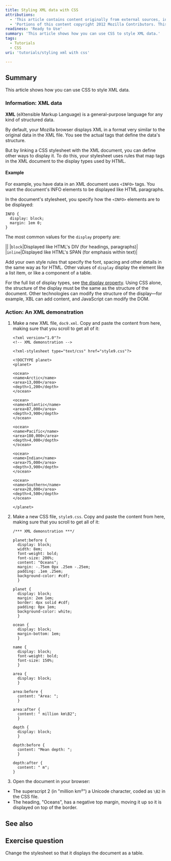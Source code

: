 ```yaml
---
title: Styling XML data with CSS
attributions:
  - 'This article contains content originally from external sources, including ones licensed under the CC-BY-SA license. [![cc-by-sa-small-wpd.png](/assets/public/c/c8/cc-by-sa-small-wpd.png)](http://creativecommons.org/licenses/by-sa/3.0/us/)'
  - 'Portions of this content copyright 2012 Mozilla Contributors. This article contains work licensed under the Creative Commons Attribution-Sharealike License v2.5 or later. The original work is available at Mozilla Developer Network: [Article](https://developer.mozilla.org/en-US/docs/CSS/Getting_Started/XML_data)'
readiness: 'Ready to Use'
summary: 'This article shows how you can use CSS to style XML data.'
tags:
  - Tutorials
  - CSS
uri: 'tutorials/styling xml with css'

---
```

## <span>Summary</span>

This article shows how you can use CSS to style XML data.

### <span>Information: XML data</span>

**XML** (eXtensible Markup Language) is a general-purpose language for any kind of structured data.

By default, your Mozilla browser displays XML in a format very similar to the original data in the XML file. You see the actual tags that define the data's structure.

But by linking a CSS stylesheet with the XML document, you can define other ways to display it. To do this, your stylesheet uses rules that map tags in the XML document to the display types used by HTML.

#### <span>Example</span>

For example, you have data in an XML document uses `<INFO>` tags. You want the document's INFO elements to be displayed like HTML paragraphs.

In the document's stylesheet, you specify how the `<INFO>` elements are to be displayed:

```
INFO {
  display: block;
  margin: 1em 0;
}
```

The most common values for the `display` property are:

||
|`block`|Displayed like HTML's DIV (for headings, paragraphs)|
|`inline`|Displayed like HTML's SPAN (for emphasis within text)|

Add your own style rules that specify the font, spacing and other details in the same way as for HTML. Other values of `display` display the element like a list item, or like a component of a table.

For the full list of display types, see [the display property](/css/properties/display). Using CSS alone, the structure of the display must be the same as the structure of the document. Other technologies can modify the structure of the display—for example, XBL can add content, and JavaScript can modify the DOM.

### <span>Action: An XML demonstration</span>

1.  Make a new XML file, `doc9.xml`. Copy and paste the content from here, making sure that you scroll to get all of it:

    ```
    <?xml version="1.0"?>
    <!-- XML demonstration -->

    <?xml-stylesheet type="text/css" href="style9.css"?>

    <!DOCTYPE planet>
    <planet>

    <ocean>
    <name>Arctic</name>
    <area>13,000</area>
    <depth>1,200</depth>
    </ocean>

    <ocean>
    <name>Atlantic</name>
    <area>87,000</area>
    <depth>3,900</depth>
    </ocean>

    <ocean>
    <name>Pacific</name>
    <area>180,000</area>
    <depth>4,000</depth>
    </ocean>

    <ocean>
    <name>Indian</name>
    <area>75,000</area>
    <depth>3,900</depth>
    </ocean>

    <ocean>
    <name>Southern</name>
    <area>20,000</area>
    <depth>4,500</depth>
    </ocean>

    </planet>
    ```

2.  Make a new CSS file, `style9.css`. Copy and paste the content from here, making sure that you scroll to get all of it:

    ```
    /*** XML demonstration ***/

    planet:before {
      display: block;
      width: 8em;
      font-weight: bold;
      font-size: 200%;
      content: "Oceans";
      margin: -.75em 0px .25em -.25em;
      padding: .1em .25em;
      background-color: #cdf;
      }

    planet {
      display: block;
      margin: 2em 1em;
      border: 4px solid #cdf;
      padding: 0px 1em;
      background-color: white;
      }

    ocean {
      display: block;
      margin-bottom: 1em;
      }

    name {
      display: block;
      font-weight: bold;
      font-size: 150%;
      }

    area {
      display: block;
      }

    area:before {
      content: "Area: ";
      }

    area:after {
      content: " million km\B2";
      }

    depth {
      display: block;
      }

    depth:before {
      content: "Mean depth: ";
      }

    depth:after {
      content: " m";
    }
    ```

3.  Open the document in your browser:

-   The superscript 2 (in "million km²") a Unicode character, coded as `\B2` in the CSS file.
-   The heading, "Oceans", has a negative top margin, moving it up so it is displayed on top of the border.

## <span>See also</span>

## <span>Exercise question</span>

Change the stylesheet so that it displays the document as a table.